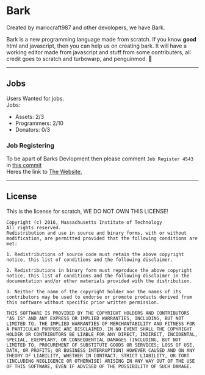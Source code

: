 # Bark
Created by mariocraft987 and other devolopers, we have Bark.

Bark is a new programming language made from scratch. If you know <b>good</b> html and javascript, then you can help us on creating bark.
It will have a working editor made from javascript and stuff from some contributers,
all credit goes to scratch and turbowarp, and penguinmod. &#128054;
<hr>

## Jobs
Users Wanted for jobs.<br/>
Jobs: <br/>
- Assets: 2/3<br/>
- Programmers: 2/10<br/>
- Donators: 0/3<br/>

### Job Registering
To be apart of Barks Devlopment then please comment `Job Register 4543` in <a href="https://github.com/Mariocraft987/bark.github.io/commit/5644df6ebc5aa7ea7b611141a265ff7c17712c5e">this commit</a>
<br/>Heres the link to <a href="https://mariocraft987.github.io/bark.github.io/Home.html">The Website.</a>

<hr>

## License
This is the license for scratch, WE DO NOT OWN THIS LICENSE!

```
Copyright (c) 2016, Massachusetts Institute of Technology
All rights reserved.
Redistribution and use in source and binary forms, with or without modification, are permitted provided that the following conditions are met:

1. Redistributions of source code must retain the above copyright notice, this list of conditions and the following disclaimer.

2. Redistributions in binary form must reproduce the above copyright notice, this list of conditions and the following disclaimer in the documentation and/or other materials provided with the distribution.

3. Neither the name of the copyright holder nor the names of its contributors may be used to endorse or promote products derived from this software without specific prior written permission.

THIS SOFTWARE IS PROVIDED BY THE COPYRIGHT HOLDERS AND CONTRIBUTORS "AS IS" AND ANY EXPRESS OR IMPLIED WARRANTIES, INCLUDING, BUT NOT LIMITED TO, THE IMPLIED WARRANTIES OF MERCHANTABILITY AND FITNESS FOR A PARTICULAR PURPOSE ARE DISCLAIMED. IN NO EVENT SHALL THE COPYRIGHT HOLDER OR CONTRIBUTORS BE LIABLE FOR ANY DIRECT, INDIRECT, INCIDENTAL, SPECIAL, EXEMPLARY, OR CONSEQUENTIAL DAMAGES (INCLUDING, BUT NOT LIMITED TO, PROCUREMENT OF SUBSTITUTE GOODS OR SERVICES; LOSS OF USE, DATA, OR PROFITS; OR BUSINESS INTERRUPTION) HOWEVER CAUSED AND ON ANY THEORY OF LIABILITY, WHETHER IN CONTRACT, STRICT LIABILITY, OR TORT (INCLUDING NEGLIGENCE OR OTHERWISE) ARISING IN ANY WAY OUT OF THE USE OF THIS SOFTWARE, EVEN IF ADVISED OF THE POSSIBILITY OF SUCH DAMAGE.
```

<!-- bark is not affiliated of scratch or turbowarp nor penguin mod and all credit goes to these founding orginizations and not any content should be used with permission,
please is they are created YET check out our terms of use and private policy --!>

